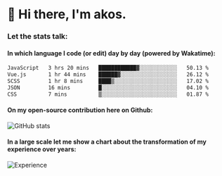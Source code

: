 # 👋 Hi there, I'm akos. 


### Let the stats talk:


#### In which language I code (or edit) day by day (powered by Wakatime): 

<!--START_SECTION:waka-->

```txt
JavaScript   3 hrs 20 mins   ████████████▓░░░░░░░░░░░░   50.13 %
Vue.js       1 hr 44 mins    ██████▓░░░░░░░░░░░░░░░░░░   26.12 %
SCSS         1 hr 8 mins     ████▒░░░░░░░░░░░░░░░░░░░░   17.02 %
JSON         16 mins         █░░░░░░░░░░░░░░░░░░░░░░░░   04.10 %
CSS          7 mins          ▒░░░░░░░░░░░░░░░░░░░░░░░░   01.87 %
```

<!--END_SECTION:waka-->

#### On my open-source contribution here on Github:
 
![GitHub stats](https://github-readme-stats.vercel.app/api?username=akosbalasko)

#### In a large scale let me show a chart about the transformation of my experience over years:   

![Experience](https://cr-skills-chart-widget.azurewebsites.net/api/api?username=akosbalasko)
